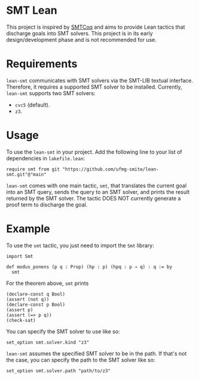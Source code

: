 # SMT Lean
This project is inspired by [SMTCoq](https://smtcoq.github.io/) and aims to
provide Lean tactics that discharge goals into SMT solvers. This project is
in its early design/development phase and is not recommended for use.

# Requirements
`lean-smt` communicates with SMT solvers via the SMT-LIB textual interface.
Therefore, it requires a supported SMT solver to be installed. Currently,
`lean-smt` supports two SMT solvers:
- `cvc5` (default).
- `z3`.

# Usage
To use the `lean-smt` in your project. Add the following line to your list of
dependencies in `lakefile.lean`:
```lean
require smt from git "https://github.com/ufmg-smite/lean-smt.git"@"main"
```
`lean-smt` comes with one main tactic, `smt`, that translates the current goal
into an SMT query, sends the query to an SMT solver, and prints the result
returned by the SMT solver. The tactic DOES NOT currently generate a proof term
to discharge the goal.

# Example
To use the `smt` tactic, you just need to import the `Smt` library:
```lean
import Smt

def modus_ponens (p q : Prop) (hp : p) (hpq : p → q) : q := by
  smt
```
For the theorem above, `smt` prints
```smt2
(declare-const q Bool)
(assert (not q))
(declare-const p Bool)
(assert p)
(assert (=> p q))
(check-sat)
```
You can specify the SMT solver to use like so:
```lean
set_option smt.solver.kind "z3"
```
`lean-smt` assumes the specified SMT solver to be in the path. If that's not
the case, you can specify the path to the SMT solver like so:
```lean
set_option smt.solver.path "path/to/z3"
```
